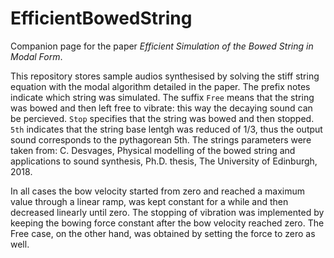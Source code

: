 # EfficientBowedString
Companion page for the paper *Efficient Simulation of the Bowed String in Modal Form*.

This repository stores sample audios synthesised by solving the stiff string equation with the modal algorithm detailed in the paper. The prefix notes indicate which string was simulated. The suffix `Free` means that the string was bowed and then left free to vibrate: this way the decaying sound can be percieved. `Stop` specifies that the string was bowed and then stopped. `5th` indicates that the string base lentgh was reduced of 1/3, thus the output sound corresponds to the pythagorean 5th. The strings parameters were taken from: C. Desvages, Physical modelling of the bowed string and applications to sound synthesis, Ph.D. thesis, The University of Edinburgh, 2018.

In all cases the bow velocity started from zero and reached a maximum value through a linear ramp, was kept constant for a while and then decreased linearly until zero.
The stopping of vibration was implemented by keeping the bowing force constant after the bow velocity reached zero. The Free case, on the other hand, was obtained by setting the force to zero as well.
